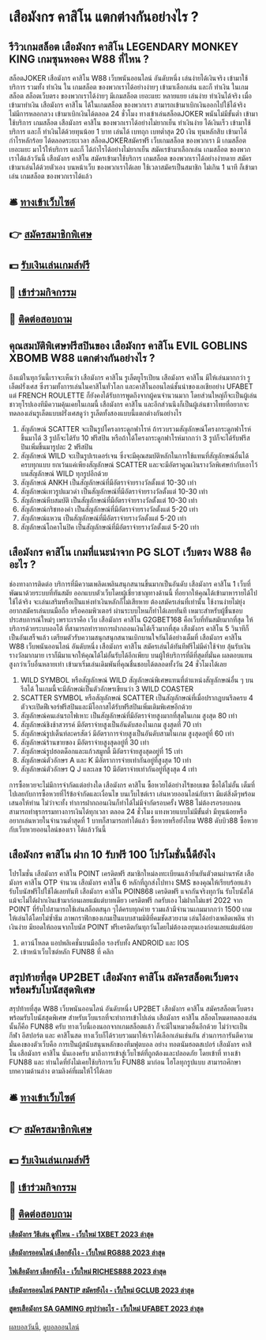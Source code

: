 # เสือมังกร คาสิโน แตกต่างกันอย่างไร ?
## รีวิวเกมสล็อต เสือมังกร คาสิโน LEGENDARY MONKEY KING เกมซุนหงอคง W88 ที่ไหน ?
สล็อตJOKER เสือมังกร คาสิโน W88 เว็บพนันออนไลน์ อันดับหนึ่ง เล่นง่ายได้เงินจริง เข้ามาใช้บริการ รวมทั้ง ทำเงิน ใน เกมสล็อต ของพวกเราได้อย่างง่ายๆ เข้ามาเลือกเล่น และก็ ทำเงิน ในเกมสล็อต สล็อตเว็บตรง ของพวกเราได้ง่ายๆ มีเกมสล็อต เยอะแยะ หลายแยย เล่นง่าย ทำเงินได้จริง เมื่อเข้ามาทำเงิน เสือมังกร คาสิโน ได้ในเกมสล็อต ของพวกเรา สามารถเข้ามาเบิกเงินออกไปใช้ได้จริง ไม่มีการหลอกลวง เข้ามาเบิกเงินได้ตลอด 24 ชั่วโมง ทางเข้าเล่นสล็อตJOKER พนันไม่มีขั้นต่ำ เข้ามาใช้บริการ เกมสล็อต เสือมังกร คาสิโน ของพวกเราได้อย่างไม่ยากเย็น ทำเงินง่าย ได้เงินเร็ว เข้ามาใช้บริการ และก็ ทำเงินได้ด้วยทุนน้อย 1 บาท เล่นได้ เบทถุก เบทต่ำสุด 20 เงิน ทุนหลักสิบ เข้ามาได้กำไรหลักร้อย ได้ตลอดระยะเวลา สล็อตJOKERสมัครฟรี เว็บเกมสล็อต ของพวกเรา มี เกมสล็อต เยอะแยะ มาไว้ให้บริการ และก็ ได้กำไรได้อย่างไม่ยากเย็น สมัคเรข้ามาเลือกเล่น เกมสล็อต ของพวกเราได้แล้ววันนี้ เสือมังกร คาสิโน สมัครเข้ามาใช้บริการ เกมสล็อต ของพวกเราได้อย่างง่ายดาย สมัครเข้ามาเล่นได้ด้วยตัวเอง บนหน้าเว็บ ของพวกเราได้เลย ใช้เวลาสมัครเป็นสมาชิก ไม่เกิน 1 นาที ก็เข้ามาเล่น เกมสล็อต ของพวกเราได้แล้ว

## 🛎 [ทางเข้าเว็บไซต์](https://bit.ly/3SdLNi2)
## 👉 [สมัครสมาชิกพิเศษ](https://bit.ly/3SdLNi2)
## 💵 [รับเงินเล่นเกมส์ฟรี](https://bit.ly/3dyRKHj)
## 👑 [เข้าร่วมกิจกรรม](https://bit.ly/3dyRKHj)
## 📱 [ติดต่อสอบถาม](https://bit.ly/3dyRKHj)

## คุณสมบัติพิเศษฟรีสปินของ เสือมังกร คาสิโน EVIL GOBLINS XBOMB W88 แตกต่างกันอย่างไร ?
ถึงแม้ในทุกวันนี้เราจะเห็นว่า เสือมังกร คาสิโน รูเล็ตยูโรเปียน เสือมังกร คาสิโน มีให้เล่นมากกว่า รูเล็ตฝรั่งเศส ซึ่งรวมทั้งการเล่นในคาสิโนทั่วโลก และคาสิโนออนไลน์ชั้นนำของเอเชียอย่าง UFABET แต่ FRENCH ROULETTE ก็ยังคงได้รับการพูดถึงจากผู้คนจำนวนมาก โดยส่วนใหญ่ก็จะเป็นผู้เล่นชาวยุโรปเองทีมีความคุ้นเคยในเกมนี้ เสือมังกร คาสิโน และอีกส่วนนึงก็เป็นผู้เล่นชาวไทยที่อยากจะทดลองเล่นรูเล็ตแบบฝรั่งเศสดูว่า รูเล็ตทั้งสองแบบนี้แตกต่างกันอย่างไร
1. สัญลักษณ์ SCATTER จะเป็นรูปโครงกระดูกฟาโรห์ ถ้ารวบรวมสัญลักษณ์โครงกระดูกฟาโรห์ขึ้นมาได้ 3 รูปก็จะได้รับ 10 ฟรีสปิน หรือถ้าได้โครงกระดูกฟาโรห์มากกว่า 3 รูปก็จะได้รับฟรีสปินเพิ่มขึ้นมารูปละ 2 ฟรีสปิน
2. สัญลักษณ์ WILD จะเป็นรูปเรเดอร์เจน ซึ่งจะมีคุณสมบัติหลักในการใช้แทนที่สัญลักษณ์อื่นได้ครบทุกแบบ ยกเว้นแค่เพียงสัญลักษณ์ SCATTER และจะมีอัตราคูณเงินรางวัลพิเศษกำกับเอาไว้บนสัญลักษณ์ WILD ทุกรูปอีกด้วย
3. สัญลักษณ์ ANKH เป็นสัญลักษณ์ที่มีอัตราจ่ายรางวัลตั้งแต่ 10-30 เท่า
4. สัญลักษณ์เทวรูปแมวดำ เป็นสัญลักษณ์ที่มีอัตราจ่ายรางวัลตั้งแต่ 10-30 เท่า
5. สัญลักษณ์หีบสมบัติ เป็นสัญลักษณ์ที่มีอัตราจ่ายรางวัลตั้งแต่ 10-30 เท่า
6. สัญลักษณ์กริชทองคำ เป็นสัญลักษณ์ที่มีอัตราจ่ายรางวัลตั้งแต่ 5-20 เท่า
7. สัญลักษณ์แหวน เป็นสัญลักษณ์ที่มีอัตราจ่ายรางวัลตั้งแต่ 5-20 เท่า
8. สัญลักษณ์โถคาโนปิค เป็นสัญลักษณ์ที่มีอัตราจ่ายรางวัลตั้งแต่ 5-20 เท่า

## เสือมังกร คาสิโน เกมที่แนะนำจาก PG SLOT เว็บตรง W88 คืออะไร ?
ช่องทางการติดต่อ
บริการที่มีความเพลิดเพลินสนุกสนานขึ้นมากเป็นอันดับ เสือมังกร คาสิโน 1 เว็บที่พัฒนาด้วยระบบที่ทันสมัย ออกแบบตัวเว็บโดยผู้เชี่ยวชาญทางด้านนี้ ที่อยากให้คุณได้เข้ามาหารายได้ไปใช้ได้จริง จะเล่นเสริมหรือเป็นแห่งทำเงินหลักก็ไม่เสียหาย
ต้องสมัครเล่นที่เท่านั้น ใช้งานง่ายไม่ยุ่งอยากสมัครเล่นบนมือถือ หรือคอมพิวเตอร์ ผ่านระบบไหนก็ทำได้เลยทันที เหมาะสำหรับผู้ชื่นชอบประสบการณ์ใหม่ๆ เพราะเราคือ เว็บ เสือมังกร คาสิโน G2GBET168 คือเว็บที่ทันสมัยมากที่สุด ให้บริการด้วยระบบออโต้ ที่สามารถทำรายการฝากถอนเงินได้เร็วมากที่สุด เสือมังกร คาสิโน 5 วินาทีก็เป็นอันเสร็จแล้ว
เตรียมตัวรับความสนุกสนุกสนานเบิกบานใจกันได้อย่างเต็มที่ เสือมังกร คาสิโน W88 เว็บพนันออนไลน์ อันดับหนึ่ง เสือมังกร คาสิโน สมัครเล่นได้ทันทีฟรีไม่มีค่าใช้จ่าย ลุ้นรับเงินรางวัลมากมาย เราก็มีมาแจกให้คุณได้ไม่อั้นรับได้อีกเพียบ บนผู้ให้บริการที่ดีที่สุดที่มั่นค ผลตอบแทนสูงกว่าเว็บอื่นหลายเท่า เข้ามาเริ่มเล่นเดิมพันที่คุณชื่นชอบได้ตลอดทั้งวัน 24 ชั่วโมงได้เลย
1. WILD SYMBOL หรือสัญลักษณ์ WILD สัญลักษณ์พิเศษแทนที่ตำแหน่งสัญลักษณ์อื่น ๆ บนรีลได้ ในเกมนี้จะมีลักษณ์เป็นตัวอักษรเขียนว่า 3 WILD COASTER
2. SCATTER SYMBOL หรือสัญลักษณ์ SCATTER เป็นสัญลักษณ์ที่เมื่อปรากฏบนรีลครบ 4 ตัวจะเปิดฟีเจอร์ฟรีสปินและมีโอกาสได้รับฟรีสปินเพิ่มเติมพิเศษอีกด้วย
3. สัญลักษณ์คนเล่นรถไฟเหาะ เป็นสัญลักษณ์ที่มีอัตราจ่ายสูงมากที่สุดในเกม สูงสุด 80 เท่า
4. สัญลักษณ์ชิงช้าสวรรค์ มีอัตราจ่ายสูงเป็นอันดับสองในเกม สูงสุดที่ 70 เท่า
5. สัญลักษณ์รูปเต็นท์ละครสัตว์ มีอัตราการจ่ายสูงเป็นอันดับสามในเกม สูงสุดอยู่ที่ 60 เท่า
6. สัญลักษณ์ร้านขายของ มีอัตราจ่ายสูงสุดอยู่ที่ 30 เท่า
7. สัญลักษณ์รูปฮอตด็อกและแก้วสมูทตี้ มีอัตราจ่ายสูงสุดอยู่ที่ 15 เท่า
8. สัญลักษณ์ตัวอักษร A และ K มีอัตราการจ่ายเท่ากันอยู่ที่สูงสุด 10 เท่า
9. สัญลักษณ์ตัวอักษร Q J และเลข 10 มีอัตราจ่ายเท่ากันอยู่ที่สูงสุด 4 เท่า

การซื้อหวยจะไม่มีการจำกัดแต่อย่างใด เสือมังกร คาสิโน ซื้อหวยได้อย่างไร้ขอบเขต ซื้อได้ไม่อั้น เต็มที่ไปเลยกับการซื้อหวยที่ไร้ข้อจำกัดและเงื่อนไข บนเว็บไซต์เรา เล่นหวยออนไลน์กับเรา มีแต่สิ่งดีๆพร้อมเสนอให้ท่าน ไม่ว่าจะทั้ง ทำการฝากถอนเงินก็ทำได้ไม่มีจำกัดรอบครั้ง W88 ไม่ต้องรอรอบถอน สามารถทำธุรกรรมทางการเงินได้ทุกเวลา ตลอด 24 ชั่วโมง แทงหวยแบบไม่มีขั้นต่ำ มีทุนน้อยหรืออยากเล่นหวยในจำนวนต่ำสุดที่ 1 บาทก็สามารถทำได้แล้ว ซื้อหวยหรือยังโยม W88 ดับบิว88 ซื้อหวยกับเว็บหวยออนไลน์ของเรา ได้แล้ววันนี้

## เสือมังกร คาสิโน ฝาก 10 รับฟรี 100 โปรโมชั่นนี้ดียังไง
โปรโมชั่น เสือมังกร คาสิโน POINT เครดิตฟรี สมาชิกใหม่ลงทะเบียนแล้วยืนยันตัวตนผ่านรหัส เสือมังกร คาสิโน OTP จำนวน เสือมังกร คาสิโน 6 หลักที่ถูกส่งไปทาง SMS ของคุณให้เรียบร้อยแล้วรับโบนัสฟรีไปใช้ได้เลยทันที เสือมังกร คาสิโน POIN868 เครดิตฟรี แจกกันจริงทุกวัน รับโบนัสได้แม้จะไม่ได้ฝากเงินเข้ามาก่อนเลยแม้แต่บาทเดียว เครดิตฟรี กดรับเอง ไม่ฝากไม่แชร์ 2022 จาก POINT ที่รับไปสามารถใช้เล่นสล็อตสนุก ๆได้ครบทุกค่าย รวมแล้วมีจำนวนเกมมากกว่า 1500 เกมให้เล่นได้โดยไม่ซ้ำธีม ภาพกราฟิกของเกมเป็นแบบสามมิติที่คมชัดสวยงาม เล่นได้อย่างเพลิดเพลิน ทำเงินง่าย มียอดให้ถอนจากโบนัส POINT ฟรีเครดิตกันทุกวันโดยไม่ต้องลงทุนเองก่อนเลยแม้แต่น้อย
1. ดาวน์โหลด แอปพลิเคชั่นบนมือถือ รองรับทั้ง ANDROID และ IOS
2. เข้าหน้าเว็บไซต์หลัก FUN88 ที่ คลิก

## สรุปท้ายที่สุด UP2BET เสือมังกร คาสิโน สมัครสล็อตเว็บตรง พร้อมรับโบนัสสุดพิเศษ
สรุปท้ายที่สุด W88 เว็บพนันออนไลน์ อันดับหนึ่ง UP2BET เสือมังกร คาสิโน สมัครสล็อตเว็บตรง พร้อมรับโบนัสสุดพิเศษ สำหรับเว็บแรกที่จะทำการเข้าไปเล่น เสือมังกร คาสิโน สล็อตโหมดทดลองเล่นนั้นก็คือ FUN88 ครับ ทางเว็บนี้เองนอกจากเกมสล็อตแล้ว ก็จะมีในหมวดอื่นอีกด้วย ไม่ว่าจะเป็น กีฬา อีสปอร์ต และ คาสิโนสด ทางเว็บก็ได้รวบรวมมาให้เราได้เลือกเล่นเช่นกัน ส่วนการการันตีความมั่นคงของตัวเว็บคือ การเป็นผู้สนับสนุนหลักของทีมฟุตบอล อย่าง ทอตนัมฮอตสเปอร์ เสือมังกร คาสิโน เสือมังกร คาสิโน นั่นเองครับ
มาถึงการเข้าสู่เว็บไซต์ที่ถูกต้องและปลอดภัย โดยเข้าที่ ทางเข้า FUN88 และ ท่านใดที่ยังไม่เคยใช้บริการเว็บ FUN88 มาก่อน ไฮโลทุกรูปแบบ สามารถศึกษาบทความด้านล่าง ตามลิงค์ที่ผมให้ไว้ได้เลย

## 🛎 [ทางเข้าเว็บไซต์](https://bit.ly/3SdLNi2)
## 👉 [สมัครสมาชิกพิเศษ](https://bit.ly/3SdLNi2)
## 💵 [รับเงินเล่นเกมส์ฟรี](https://bit.ly/3dyRKHj)
## 👑 [เข้าร่วมกิจกรรม](https://bit.ly/3dyRKHj)
## 📱 [ติดต่อสอบถาม](https://bit.ly/3dyRKHj)

#### [เสือมังกร วิธีเล่น ดูที่ไหน - เว็บใหม่ 1XBET 2023 ล่าสุด](https://atom.io/themes/เสือมังกร%20วิธีเล่น%20ดูที่ไหน%20-%20เว็บใหม่%201xbet%202023%20ล่าสุด)
#### [เสือมังกรออนไลน์ เลือกยังไง - เว็บใหม่ RG888 2023 ล่าสุด](https://atom.io/themes/เสือมังกรออนไลน์%20เลือกยังไง%20-%20เว็บใหม่%20rg888%202023%20ล่าสุด)
#### [ไพ่เสือมังกร เลือกยังไง - เว็บใหม่ RICHES888 2023 ล่าสุด](https://atom.io/themes/ไพ่เสือมังกร%20เลือกยังไง%20-%20เว็บใหม่%20riches888%202023%20ล่าสุด)
#### [เสือมังกรออนไลน์ PANTIP สมัครยังไง - เว็บใหม่ GCLUB 2023 ล่าสุด](https://atom.io/themes/เสือมังกรออนไลน์%20pantip%20สมัครยังไง%20-%20เว็บใหม่%20gclub%202023%20ล่าสุด)
#### [สูตรเสือมังกร SA GAMING สรุปว่าอะไร - เว็บใหม่ UFABET 2023 ล่าสุด](https://atom.io/themes/สูตรเสือมังกร%20sa%20gaming%20สรุปว่าอะไร%20-%20เว็บใหม่%20ufabet%202023%20ล่าสุด)

[ผลบอลวันนี้](https://siamsport.tv "ผลบอลวันนี้"), [ดูบอลออนไลน์](https://siamsport.tv/ดูบอลสด "ดูบอลออนไลน์")